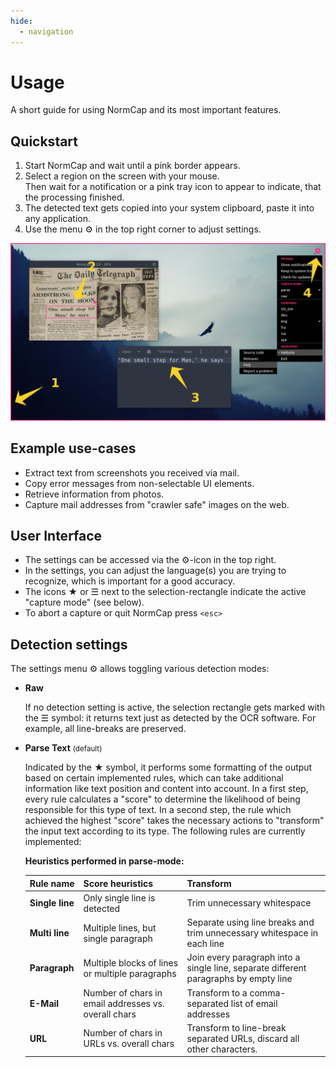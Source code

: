 ```yaml
---
hide:
  - navigation
---
```


# Usage

<p class="md-subtitle">A short guide for using NormCap and its most important features.</p>

## Quickstart

1. Start NormCap and wait until a pink border appears.
1. Select a region on the screen with your mouse. <br>
   Then wait for a notification or a pink tray icon to appear to indicate, that the processing finished.
1. The detected text gets copied into your system clipboard, paste it into any application.
1. Use the menu <span class="md-pink">⚙</span> in the top right corner to adjust settings.

![](./assets/screenshot.png)

## Example use-cases

- Extract text from screenshots you received via mail.
- Copy error messages from non-selectable UI elements.
- Retrieve information from photos.
- Capture mail addresses from "crawler safe" images on the web.

## User Interface

- The settings can be accessed via the <span class="md-pink">⚙</span>-icon in the top right.
- In the settings, you can adjust the language(s) you are trying to recognize, which is important for a good accuracy.
- The icons <span class="md-pink">★</span> or <span class="md-pink">☰</span> next to the selection-rectangle indicate the active "capture mode" (see below).
- To abort a capture or quit NormCap press `<esc>`

## Detection settings

The settings menu <span class="md-pink">⚙</span> allows toggling various detection modes:

- **Raw**

    If no detection setting is active, the selection rectangle gets marked with the
    <span class="md-pink">☰</span> symbol: it returns text just as detected by the OCR
    software. For example, all line-breaks are preserved.

- **Parse Text** <small>(default)</small>

    Indicated by the <span class="md-pink">★</span> symbol, it performs some formatting of the output based on certain implemented rules, which can take additional information like text position and content into account. In a first step, every rule calculates a "score" to determine the likelihood of being responsible for this type of text. In a second step, the rule which achieved the highest "score" takes the necessary actions to "transform" the input text according to its type. The following rules are currently implemented:

    **Heuristics performed in parse-mode:**

    | **Rule name**   | **Score heuristics**                                 | **Transform**                                                                        |
    | --------------- | ---------------------------------------------------- | ------------------------------------------------------------------------------------ |
    | **Single line** | Only single line is detected                         | Trim unnecessary whitespace                                                          |
    | **Multi line**  | Multiple lines, but single paragraph                 | Separate using line breaks and trim unnecessary whitespace in each line              |
    | **Paragraph**   | Multiple blocks of lines or multiple paragraphs      | Join every paragraph into a single line, separate different paragraphs by empty line |
    | **E-Mail**      | Number of chars in email addresses vs. overall chars | Transform to a comma-separated list of email addresses                               |
    | **URL**         | Number of chars in URLs vs. overall chars            | Transform to line-break separated URLs, discard all other characters.                |
